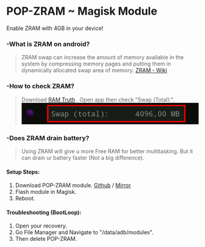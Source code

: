# POP-ZRAM ~ Magisk Module
Enable ZRAM with 4GB in your device!
### -What is ZRAM on android?

>ZRAM swap can increase the amount of memory available in the system by compressing memory pages and putting them in dynamically allocated swap area of memory.
[ZRAM - Wiki](https://en.wikipedia.org/wiki/Zram)
### -How to check ZRAM?
>Download [RAM Truth](https://play.google.com/store/apps/details?id=sa.ramtruth) . 
>Open app then check  "Swap (Total):".
>![  ](RAM.png)
### -Does ZRAM drain battery?
>Using ZRAM will give u more Free RAM for better multitasking. But it can drain ur battery faster (Not a big difference).

#### Setup Steps:
1. Download POP-ZRAM module. [Github](https://github.com/siimsek/POP-ZRAM/releases/) / [Mirror](https://mirror.orkunergun.workers.dev/POP-ZRAM%28Magisk%29.zip) 
2. Flash module in Magisk.
3. Reboot.
#### Troubleshooting (BootLoop):
1. Open your recovery.
1. Go File Manager and Navigate to "/data/adb/modules".
3. Then delete POP-ZRAM.
